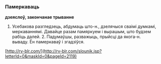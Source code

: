 ### Памеркаваць
**дзеяслоў, закончанае трыванне**

1. Усебакова разгледзець, абдумаць што-н., дзелячыся сваімі думкамі, меркаваннямі. Давайце разам памяркуем і вырашым, што будзем рабіць далей. 2. Падумаўшы, разважыць, прыйсці да якога-н. вываду. Ён памеркаваў і згадзіўся.

<a rel="author">[http://rv-blr.com/](http://rv-blr.com/slounik.jsp?letterId=0&maskId=0&pageId=2119)</a>
